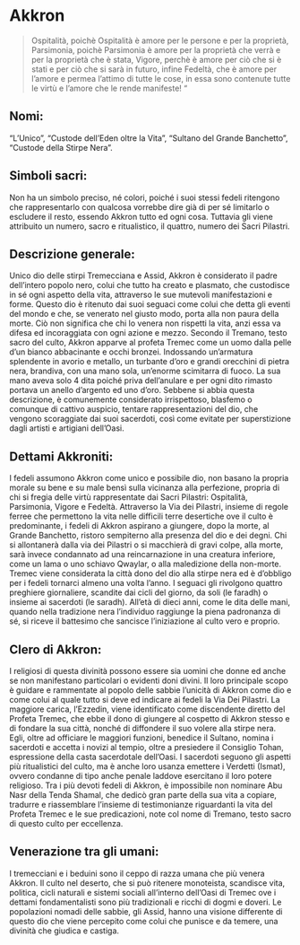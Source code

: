 # Akkron
> Ospitalità, poichè Ospitalità è amore per le persone e per la proprietà,
Parsimonia, poichè Parsimonia è amore per la proprietà che verrà e per la proprietà che è stata,
Vigore, perchè è amore per ciò che si è stati e per ciò che si sarà in futuro,
infine Fedeltà, che è amore per l’amore e permea l’attimo di tutte le cose, in essa sono contenute tutte le virtù e l’amore che le rende manifeste! “

## Nomi: 
“L’Unico”, “Custode dell’Eden oltre la Vita”, “Sultano del Grande Banchetto”, “Custode della Stirpe Nera”.

## Simboli sacri: 
Non ha un simbolo preciso, né colori, poiché i suoi stessi fedeli ritengono che rappresentarlo con qualcosa vorrebbe dire già di per sé limitarlo o escludere il resto, essendo Akkron tutto ed ogni cosa. Tuttavia gli viene attribuito un numero, sacro e ritualistico, il quattro, numero dei Sacri Pilastri.

## Descrizione generale:
Unico dio delle stirpi Tremecciana e Assid, Akkron è considerato il padre dell’intero popolo nero, colui che tutto ha creato e plasmato, che custodisce in sé ogni aspetto della vita, attraverso le sue mutevoli manifestazioni e forme. Questo dio è ritenuto dai suoi seguaci come colui che detta gli eventi del mondo e che, se venerato nel giusto modo, porta alla non paura della morte. Ciò non significa che chi lo venera non rispetti la vita, anzi essa va difesa ed incoraggiata con ogni azione e mezzo.
Secondo il Tremano, testo sacro del culto, Akkron apparve al profeta Tremec come un uomo dalla pelle d’un bianco abbacinante e occhi bronzei. Indossando un’armatura splendente in avorio e metallo, un turbante d’oro e grandi orecchini di pietra nera, brandiva, con una mano sola, un’enorme scimitarra di fuoco. La sua mano aveva solo 4 dita poiché priva dell’anulare e per ogni dito rimasto portava un anello d’argento ed uno d’oro. Sebbene si abbia questa descrizione, è comunemente considerato irrispettoso, blasfemo o comunque di cattivo auspicio, tentare rappresentazioni del dio, che vengono scoraggiate dai suoi sacerdoti, così come evitate per superstizione dagli artisti e artigiani dell’Oasi.

## Dettami Akkroniti:
I fedeli assumono Akkron come unico e possibile dio, non basano la propria morale su bene e su male bensì sulla vicinanza alla perfezione, propria di chi si fregia delle virtù rappresentate dai Sacri Pilastri: Ospitalità, Parsimonia, Vigore e Fedeltà. Attraverso la Via dei Pilastri, insieme di regole ferree che permettono la vita nelle difficili terre desertiche ove il culto è predominante, i fedeli di Akkron aspirano a giungere, dopo la morte, al Grande Banchetto, ristoro sempiterno alla presenza del dio e dei degni. Chi si allontanerà dalla via dei Pilastri o si macchierà di gravi colpe, alla morte, sarà invece condannato ad una reincarnazione in una creatura inferiore, come un lama o uno schiavo Qwaylar, o alla maledizione della non-morte.
Tremec viene considerata la città dono del dio alla stirpe nera ed è d’obbligo per i fedeli tornarci almeno una volta l’anno.
I seguaci gli rivolgono quattro preghiere giornaliere, scandite dai cicli del giorno, da soli (le faradh) o insieme ai sacerdoti (le saradh). All’età di dieci anni, come le dita delle mani, quando nella tradizione nera l’individuo raggiunge la piena padronanza di sé, si riceve il battesimo che sancisce l’iniziazione al culto vero e proprio.

## Clero di Akkron:
I religiosi di questa divinità possono essere sia uomini che donne ed anche se non manifestano particolari o evidenti doni divini. Il loro principale scopo è guidare e rammentate al popolo delle sabbie l’unicità di Akkron come dio e come colui al quale tutto si deve ed indicare ai fedeli la Via Dei Pilastri. La maggiore carica, l’Ezzedin, viene identificato come discendente diretto del Profeta Tremec, che ebbe il dono di giungere al cospetto di Akkron stesso e di fondare la sua città, nonché di diffondere il suo volere alla stirpe nera. Egli, oltre ad officiare le maggiori funzioni, benedice il Sultano, nomina i sacerdoti e accetta i novizi al tempio, oltre a presiedere il Consiglio Tohan, espressione della casta sacerdotale dell’Oasi.
I sacerdoti seguono gli aspetti più ritualistici del culto, ma è anche loro usanza emettere i Verdetti (Ismat), ovvero condanne di tipo anche penale laddove esercitano il loro potere religioso.
Tra i più devoti fedeli di Akkron, è impossibile non nominare Abu Nasr della Tenda Shamal, che dedicò gran parte della sua vita a copiare, tradurre e riassemblare l’insieme di testimonianze riguardanti la vita del Profeta Tremec e le sue predicazioni, note col nome di Tremano, testo sacro di questo culto per eccellenza.

## Venerazione tra gli umani:
I tremecciani e i beduini sono il ceppo di razza umana che più venera Akkron. Il culto nel deserto, che si può ritenere monoteista, scandisce vita, politica, cicli naturali e sistemi sociali all’interno dell’Oasi di Tremec ove i dettami fondamentalisti sono più tradizionali e ricchi di dogmi e doveri.
Le popolazioni nomadi delle sabbie, gli Assid, hanno una visione differente di questo dio che viene percepito come colui che punisce e da temere, una divinità che giudica e castiga.